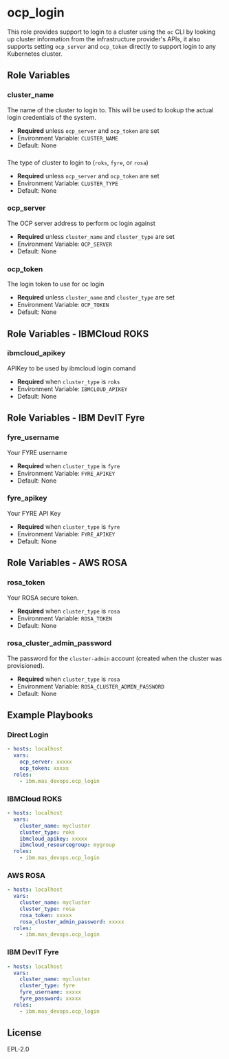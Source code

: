 ocp_login
=========

This role provides support to login to a cluster using the `oc` CLI by looking up cluster information from the infrastructure provider's APIs, it also supports setting `ocp_server` and `ocp_token` directly to support login to any Kubernetes cluster.


Role Variables
--------------

### cluster_name
The name of the cluster to login to.  This will be used to lookup the actual login credentials of the system.

- **Required** unless `ocp_server` and `ocp_token` are set
- Environment Variable: `CLUSTER_NAME`
- Default: None

###
The type of cluster to login to (`roks`, `fyre`, or `rosa`)

- **Required** unless `ocp_server` and `ocp_token` are set
- Environment Variable: `CLUSTER_TYPE`
- Default: None

### ocp_server
The OCP server address to perform oc login against

- **Required** unless `cluster_name` and `cluster_type` are set
- Environment Variable: `OCP_SERVER`
- Default: None

### ocp_token
The login token to use for oc login

- **Required** unless `cluster_name` and `cluster_type` are set
- Environment Variable: `OCP_TOKEN`
- Default: None


Role Variables - IBMCloud ROKS
------------------------------
### ibmcloud_apikey
APIKey to be used by ibmcloud login comand

- **Required** when `cluster_type` is `roks`
- Environment Variable: `IBMCLOUD_APIKEY`
- Default: None


Role Variables - IBM DevIT Fyre
------------------------------
### fyre_username
Your FYRE username

- **Required** when `cluster_type` is `fyre`
- Environment Variable: `FYRE_APIKEY`
- Default: None

### fyre_apikey
Your FYRE API Key
- **Required** when `cluster_type` is `fyre`
- Environment Variable: `FYRE_APIKEY`
- Default: None


Role Variables - AWS ROSA
-------------------------
### rosa_token
Your ROSA secure token.

- **Required** when `cluster_type` is `rosa`
- Environment Variable: `ROSA_TOKEN`
- Default: None

### rosa_cluster_admin_password
The password for the `cluster-admin` account (created when the cluster was provisioned).

- **Required** when `cluster_type` is `rosa`
- Environment Variable: `ROSA_CLUSTER_ADMIN_PASSWORD`
- Default: None


Example Playbooks
----------------

### Direct Login
```yaml
- hosts: localhost
  vars:
    ocp_server: xxxxx
    ocp_token: xxxxx
  roles:
    - ibm.mas_devops.ocp_login
```

### IBMCloud ROKS
```yaml
- hosts: localhost
  vars:
    cluster_name: mycluster
    cluster_type: roks
    ibmcloud_apikey: xxxxx
    ibmcloud_resourcegroup: mygroup
  roles:
    - ibm.mas_devops.ocp_login
```

### AWS ROSA
```yaml
- hosts: localhost
  vars:
    cluster_name: mycluster
    cluster_type: rosa
    rosa_token: xxxxx
    rosa_cluster_admin_password: xxxxx
  roles:
    - ibm.mas_devops.ocp_login
```

### IBM DevIT Fyre
```yaml
- hosts: localhost
  vars:
    cluster_name: mycluster
    cluster_type: fyre
    fyre_username: xxxxx
    fyre_password: xxxxx
  roles:
    - ibm.mas_devops.ocp_login
```

License
-------

EPL-2.0
